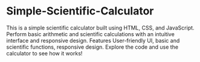 # Simple-Scientific-Calculator
This is a simple scientific calculator built using HTML, CSS, and JavaScript. Perform basic arithmetic and scientific calculations with an intuitive interface and responsive design.  Features User-friendly UI, basic and scientific functions, responsive design. Explore the code and use the calculator to see how it works!
